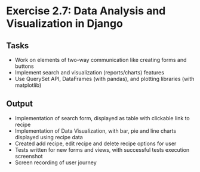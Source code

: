 # Exercise 2.7: Data Analysis and Visualization in Django

## Tasks
- Work on elements of two-way communication like creating forms and buttons
- Implement search and visualization (reports/charts) features
- Use QuerySet API, DataFrames (with pandas), and plotting libraries (with matplotlib)

## Output
- Implementation of search form, displayed as table with clickable link to recipe
- Implementation of Data Visualization, with bar, pie and line charts displayed using recipe data
- Created add recipe, edit recipe and delete recipe options for user
- Tests written for new forms and views, with successful tests execution screenshot
- Screen recording of user journey